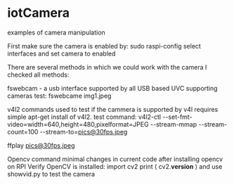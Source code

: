# iotCamera
examples of camera manipulation

First make sure the camera is enabled by:
sudo raspi-config
select interfaces and set camera to enabled

There are several methods in which we could work with the camera I checked all methods:

fswebcam - a usb interface supported by all USB based UVC supporting cameras
test:
fswebcame img1.jpeg

v4l2 commands used to test if the cammera is supported by v4l requires simple apt-get install of v4l2.
test command:
v4l2-ctl --set-fmt-video=width=640,height=480,pixelformat=JPEG --stream-mmap --stream-count=100 --stream-to=pics@30fps.jpeg

ffplay pics@30fps.jpeg

Opencv command minimal changes in current code after installing opencv on RPI
Verify OpenCV is  installed:
import cv2
print ( cv2.__version__ )
and use showvid.py to test the camera
